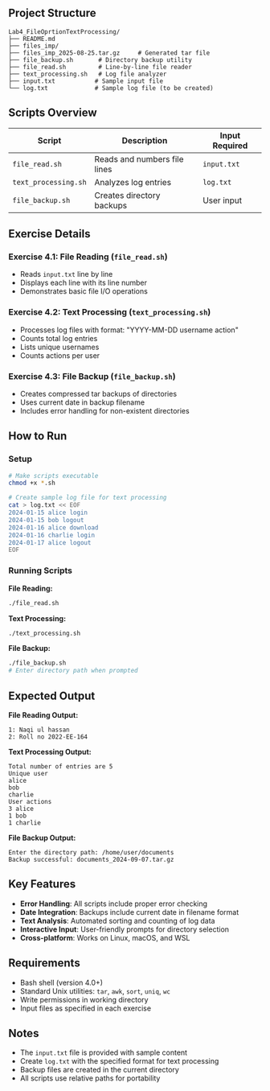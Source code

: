 ## Project Structure

```
Lab4_FileOprtionTextProcessing/
├── README.md
├── files_imp/
├── files_imp_2025-08-25.tar.gz     # Generated tar file
├── file_backup.sh       # Directory backup utility
├── file_read.sh         # Line-by-line file reader
├── text_processing.sh   # Log file analyzer
├── input.txt           # Sample input file
└── log.txt             # Sample log file (to be created)
```

## Scripts Overview

| Script               | Description                  | Input Required |
|----------------------|------------------------------|----------------|
| `file_read.sh`       | Reads and numbers file lines | `input.txt`    |
| `text_processing.sh` | Analyzes log entries         | `log.txt`      |
| `file_backup.sh`     | Creates directory backups    | User input     |

## Exercise Details

### Exercise 4.1: File Reading (`file_read.sh`)
- Reads `input.txt` line by line
- Displays each line with its line number
- Demonstrates basic file I/O operations

### Exercise 4.2: Text Processing (`text_processing.sh`)
- Processes log files with format: "YYYY-MM-DD username action"
- Counts total log entries
- Lists unique usernames
- Counts actions per user

### Exercise 4.3: File Backup (`file_backup.sh`)
- Creates compressed tar backups of directories
- Uses current date in backup filename
- Includes error handling for non-existent directories

## How to Run

### Setup
```bash
# Make scripts executable
chmod +x *.sh

# Create sample log file for text processing
cat > log.txt << EOF
2024-01-15 alice login
2024-01-15 bob logout
2024-01-16 alice download
2024-01-16 charlie login
2024-01-17 alice logout
EOF
```

### Running Scripts

**File Reading:**
```bash
./file_read.sh
```

**Text Processing:**
```bash
./text_processing.sh
```

**File Backup:**
```bash
./file_backup.sh
# Enter directory path when prompted
```

## Expected Output

**File Reading Output:**
```
1: Naqi ul hassan
2: Roll no 2022-EE-164
```

**Text Processing Output:**
```
Total number of entries are 5
Unique user
alice
bob
charlie
User actions
3 alice
1 bob
1 charlie
```

**File Backup Output:**
```
Enter the directory path: /home/user/documents
Backup successful: documents_2024-09-07.tar.gz
```

## Key Features

- **Error Handling**: All scripts include proper error checking
- **Date Integration**: Backups include current date in filename format
- **Text Analysis**: Automated sorting and counting of log data
- **Interactive Input**: User-friendly prompts for directory selection
- **Cross-platform**: Works on Linux, macOS, and WSL

## Requirements

- Bash shell (version 4.0+)
- Standard Unix utilities: `tar`, `awk`, `sort`, `uniq`, `wc`
- Write permissions in working directory
- Input files as specified in each exercise

## Notes

- The `input.txt` file is provided with sample content
- Create `log.txt` with the specified format for text processing
- Backup files are created in the current directory
- All scripts use relative paths for portability
